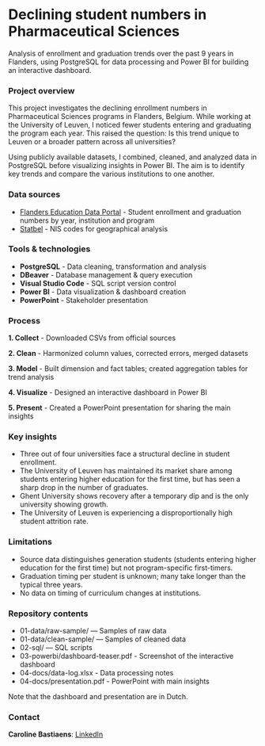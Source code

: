 # Declining student numbers in Pharmaceutical Sciences
Analysis of enrollment and graduation trends over the past 9 years in Flanders, using PostgreSQL for data processing and Power BI for building an interactive dashboard.


### Project overview
This project investigates the declining enrollment numbers in Pharmaceutical Sciences programs in Flanders, Belgium. While working at the University of Leuven, I noticed fewer students entering and graduating the program each year. This raised the question: Is this trend unique to Leuven or a broader pattern across all universities?

Using publicly available datasets, I combined, cleaned, and analyzed data in PostgreSQL before visualizing insights in Power BI. The aim is to identify key trends and compare the various institutions to one another.


### Data sources
- [Flanders Education Data Portal](https://www.onderwijs.vlaanderen.be/nl/onderwijsstatistieken/dataloep-aan-de-slag-met-cijfers-over-onderwijs/download-je-dataset-uit-dataloep) - Student enrollment and graduation numbers by year, institution and program
- [Statbel](https://statbel.fgov.be/nl/over-statbel/methodologie/classificaties/geografie) - NIS codes for geographical analysis


### Tools & technologies
- **PostgreSQL** - Data cleaning, transformation and analysis
- **DBeaver** - Database management & query execution
- **Visual Studio Code** - SQL script version control
- **Power BI** - Data visualization & dashboard creation
- **PowerPoint** - Stakeholder presentation


### Process
**1. Collect** - Downloaded CSVs from official sources

**2. Clean** - Harmonized column values, corrected errors, merged datasets

**3. Model** - Built dimension and fact tables; created aggregation tables for trend analysis

**4. Visualize** - Designed an interactive dashboard in Power BI

**5. Present** - Created a PowerPoint presentation for sharing the main insights


### Key insights
- Three out of four universities face a structural decline in student enrollment.
- The University of Leuven has maintained its market share among students entering higher education for the first time, but has seen a sharp drop in the number of graduates.
- Ghent University shows recovery after a temporary dip and is the only university showing growth.
- The University of Leuven is experiencing a disproportionally high student attrition rate.


### Limitations
- Source data distinguishes generation students (students entering higher education for the first time) but not program-specific first-timers.
- Graduation timing per student is unknown; many take longer than the typical three years.
- No data on timing of curriculum changes at institutions.


### Repository contents
- 01-data/raw-sample/ — Samples of raw data
- 01-data/clean-sample/ — Samples of cleaned data
- 02-sql/ — SQL scripts
- 03-powerbi/dashboard-teaser.pdf - Screenshot of the interactive dashboard
- 04-docs/data-log.xlsx - Data processing notes
- 04-docs/presentation.pdf - PowerPoint with main insights

Note that the dashboard and presentation are in Dutch.


### Contact
**Caroline Bastiaens**: [LinkedIn](https://www.linkedin.com/in/bastiaenscaroline/)
